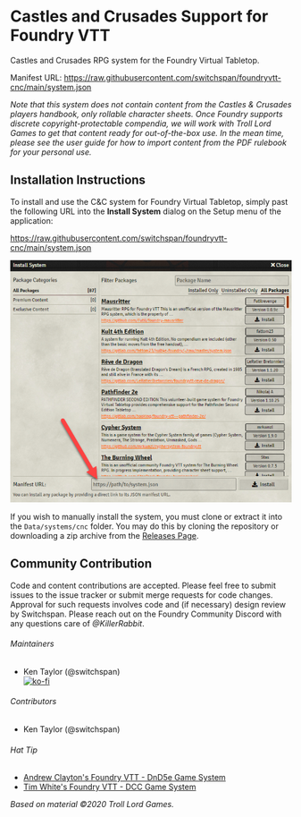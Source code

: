# Castles and Crusades Support for Foundry VTT
Castles and Crusades RPG system for the Foundry Virtual Tabletop.

Manifest URL: https://raw.githubusercontent.com/switchspan/foundryvtt-cnc/main/system.json

_Note that this system does not contain content from the Castles & Crusades players handbook, only rollable character sheets. Once Foundry supports discrete copyright-protectable compendia, we will work with Troll Lord Games to get that content ready for out-of-the-box use. In the mean time, please see the user guide for how to import content from the PDF rulebook for your personal use._

## Installation Instructions
To install and use the C&C system for Foundry Virtual Tabletop, simply past the following URL into the **Install System** dialog on the Setup menu of the application:

https://raw.githubusercontent.com/switchspan/foundryvtt-cnc/main/system.json

![Alt install System Screen](https://github.com/switchspan/foundryvtt-cnc/blob/main/ui/install_system_screen.png?raw=true)

If you wish to manually install the system, you must clone or extract it into the `Data/systems/cnc` folder. You may do this by cloning the repository or downloading a zip archive from the [Releases Page](https://github.com/switchspan/foundryvtt-cnc/releases/).

## Community Contribution

Code and content contributions are accepted. Please feel free to submit issues to the issue tracker or submit merge
requests for code changes. Approval for such requests involves code and (if necessary) design review by Switchspan. Please
reach out on the Foundry Community Discord with any questions care of _@KillerRabbit_.  



###### Maintainers
* Ken Taylor (@switchspan)  
  [![ko-fi](https://www.ko-fi.com/img/githubbutton_sm.svg)](https://ko-fi.com/E1E2325Z6)

###### Contributors
* Ken Taylor (@switchspan)

###### Hat Tip
* [Andrew Clayton's Foundry VTT - DnD5e Game System](https://gitlab.com/foundrynet/dnd5e/)
* [Tim White's Foundry VTT - DCC Game System](https://github.com/cyface/foundryvtt-dcc)

_Based on material &copy;2020 Troll Lord Games._
